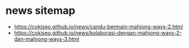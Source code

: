# news sitemap
- https://cokiseo.github.io/news/candu-bermain-mahjong-ways-2.html
- https://cokiseo.github.io/news/kolaborasi-dengan-mahjong-ways-2-dan-mahjong-ways-3.html
